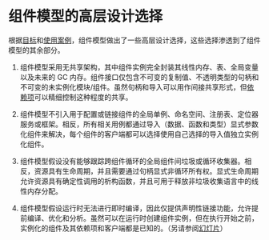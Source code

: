 # 组件模型的高层设计选择

根据[目标](Goals.md)和[使用案例](UseCases.md)，组件模型做出了一些高层设计选择，这些选择渗透到了组件模型的其余部分。

1. 组件模型采用无共享架构，其中组件实例完全封装其线性内存、表、全局变量以及未来的 GC 内存。组件接口仅包含不可变的复制值、不透明类型的句柄和不可变的未实例化模块/组件。虽然句柄和导入可以用作间接共享形式，但[依赖项](UseCases.md#组件依赖关系)可以精细控制这种程度的共享。

2. 组件模型不引入用于配置或链接组件的全局单例、命名空间、注册表、定位器服务或框架。相反，所有相关用例都通过导入（数据、函数和类型）显式参数化组件来解决，每个组件的客户端都可以选择使用自己选择的导入值独立实例化组件。

3. 组件模型假设没有能够跟踪跨组件循环的全局组件间垃圾或循环收集器。相反，资源具有生命周期，并且需要通过句柄显式非循环所有权。显式生命周期允许资源具有确定性调用的析构函数，并且可用于释放非垃圾收集语言中的线性内存分配。

4. 组件模型假设运行时无法进行即时编译，因此仅提供声明性链接功能，允许提前编译、优化和分析。虽然可以在运行时创建组件实例，但在执行开始之前，实例化的组件及其依赖项和客户端都是已知的。（另请参阅[幻灯片](https://docs.google.com/presentation/d/1PSC3Q5oFsJEaYyV5lNJvVgh-SNxhySWUqZ6puyojMi8/edit#slide=id.gceaf867ebf_0_10)）
